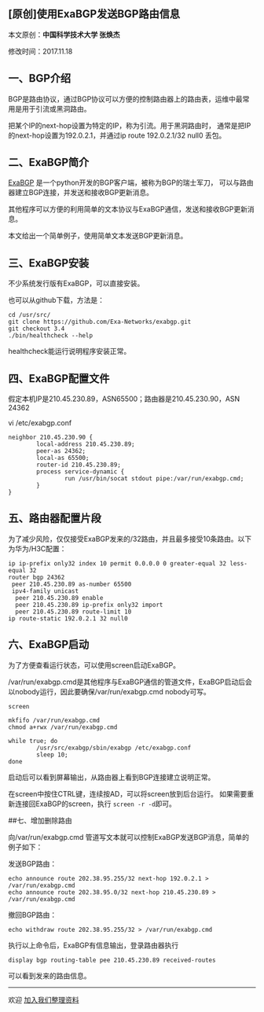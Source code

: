 ## [原创]使用ExaBGP发送BGP路由信息

本文原创：**中国科学技术大学 张焕杰**

修改时间：2017.11.18

## 一、BGP介绍

BGP是路由协议，通过BGP协议可以方便的控制路由器上的路由表，运维中最常用是用于引流或黑洞路由。

把某个IP的next-hop设置为特定的IP，称为引流。用于黑洞路由时，
通常是把IP的next-hop设置为192.0.2.1，并通过ip route 192.0.2.1/32 null0 丢包。

## 二、ExaBGP简介

[ExaBGP](https://github.com/Exa-Networks/exabgp) 是一个python开发的BGP客户端，被称为BGP的瑞士军刀，
可以与路由器建立BGP连接，并发送和接收BGP更新消息。

其他程序可以方便的利用简单的文本协议与ExaBGP通信，发送和接收BGP更新消息。

本文给出一个简单例子，使用简单文本发送BGP更新消息。

## 三、ExaBGP安装

不少系统发行版有ExaBGP，可以直接安装。

也可以从github下载，方法是：

````
cd /usr/src/
git clone https://github.com/Exa-Networks/exabgp.git
git checkout 3.4
./bin/healthcheck --help
````
healthcheck能运行说明程序安装正常。

## 四、ExaBGP配置文件

假定本机IP是210.45.230.89，ASN65500；路由器是210.45.230.90，ASN 24362

vi /etc/exabgp.conf

````
neighbor 210.45.230.90 {
        local-address 210.45.230.89;
        peer-as 24362;
        local-as 65500;
        router-id 210.45.230.89;
        process service-dynamic {
                run /usr/bin/socat stdout pipe:/var/run/exabgp.cmd;
        }
}
````

## 五、路由器配置片段

为了减少风险，仅仅接受ExaBGP发来的/32路由，并且最多接受10条路由。以下为华为/H3C配置：
````
ip ip-prefix only32 index 10 permit 0.0.0.0 0 greater-equal 32 less-equal 32
router bgp 24362
 peer 210.45.230.89 as-number 65500
 ipv4-family unicast
  peer 210.45.230.89 enable
  peer 210.45.230.89 ip-prefix only32 import
  peer 210.45.230.89 route-limit 10 
ip route-static 192.0.2.1 32 null0
````

## 六、ExaBGP启动

为了方便查看运行状态，可以使用screen启动ExaBGP。

/var/run/exabgp.cmd是其他程序与ExaBGP通信的管道文件，ExaBGP启动后会以nobody运行，因此要确保/var/run/exabgp.cmd nobody可写。

````
screen

mkfifo /var/run/exabgp.cmd
chmod a+rwx /var/run/exabgp.cmd

while true; do
        /usr/src/exabgp/sbin/exabgp /etc/exabgp.conf
        sleep 10;
done
````
启动后可以看到屏幕输出，从路由器上看到BGP连接建立说明正常。

在screen中按住CTRL键，连续按AD，可以将screen放到后台运行。
如果需要重新连接回ExaBGP的screen，执行 `screen -r -d`即可。

##七、增加删除路由

向/var/run/exabgp.cmd 管道写文本就可以控制ExaBGP发送BGP消息，简单的例子如下：

发送BGP路由：
````
echo announce route 202.38.95.255/32 next-hop 192.0.2.1 > /var/run/exabgp.cmd
echo announce route 202.38.95.0/32 next-hop 210.45.230.89 > /var/run/exabgp.cmd
````
撤回BGP路由：
````
echo withdraw route 202.38.95.255/32 > /var/run/exabgp.cmd
````
执行以上命令后，ExaBGP有信息输出，登录路由器执行
```
display bgp routing-table pee 210.45.230.89 received-routes
```
可以看到发来的路由信息。

***
欢迎 [加入我们整理资料](https://github.com/bg6cq/ITTS)
